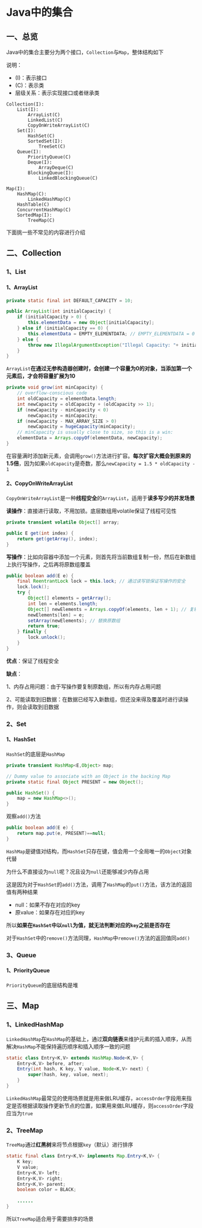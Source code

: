 # Java中的集合

## 一、总览

Java中的集合主要分为两个接口，`Collection`与`Map`，整体结构如下

说明：

- (I)：表示接口
- (C)：表示类
- 层级关系：表示实现接口或者继承类

```
Collection(I):
    List(I):
        ArrayList(C)
        LinkedList(C)
        CopyOnWriteArrayList(C)
    Set(I):
        HashSet(C)
        SortedSet(I):
            TreeSet(C)
    Queue(I):
        PriorityQueue(C)
        Deque(I):
            ArrayDeque(C)
        BlockingQueue(I):
            LinkedBlockingQueue(C)

Map(I):
    HashMap(C):
		LinkedHashMap(C)
    HashTable(C)
    ConcurrentHashMap(C)
    SortedMap(I):
        TreeMap(C)
```

下面挑一些不常见的内容进行介绍

## 二、Collection

### 1、List

#### 1、ArrayList

```java
private static final int DEFAULT_CAPACITY = 10;

public ArrayList(int initialCapacity) {
    if (initialCapacity > 0) {
        this.elementData = new Object[initialCapacity];
    } else if (initialCapacity == 0) {
        this.elementData = EMPTY_ELEMENTDATA; // EMPTY_ELEMENTDATA = 0
    } else {
        throw new IllegalArgumentException("Illegal Capacity: "+ initialCapacity);
    }
}
```

`ArrayList`**在通过无参构造器创建时，会创建一个容量为0的对象，当添加第一个元素后，才会将容量扩展为10**

```java
private void grow(int minCapacity) {
    // overflow-conscious code
    int oldCapacity = elementData.length;
    int newCapacity = oldCapacity + (oldCapacity >> 1);
    if (newCapacity - minCapacity < 0)
        newCapacity = minCapacity;
    if (newCapacity - MAX_ARRAY_SIZE > 0)
        newCapacity = hugeCapacity(minCapacity);
    // minCapacity is usually close to size, so this is a win:
    elementData = Arrays.copyOf(elementData, newCapacity);
}
```

在容量满时添加新元素，会调用`grow()`方法进行扩容。**每次扩容大概会到原来的1.5倍**，因为如果`oldCapacity`是奇数，那么`newCapacity = 1.5 * oldCapacity - 1`

#### 2、CopyOnWriteArrayList

`CopyOnWriteArrayList`是一种**线程安全**的`ArrayList`，适用于**读多写少的并发场景**

**读操作**：直接进行读取，不用加锁。底层数组用volatile保证了线程可见性

```java
private transient volatile Object[] array;

public E get(int index) {
    return get(getArray(), index);
}
```

**写操作**：比如向容器中添加一个元素，则首先将当前数组复制一份，然后在新数组上执行写操作，之后再将原数组覆盖

```java
public boolean add(E e) {
    final ReentrantLock lock = this.lock; // 通过读写锁保证写操作的安全
    lock.lock();
    try {
        Object[] elements = getArray();
        int len = elements.length;
        Object[] newElements = Arrays.copyOf(elements, len + 1); // 复制一个新数组
        newElements[len] = e;
        setArray(newElements); // 替换原数组
        return true;
    } finally {
        lock.unlock();
    }
}
```

**优点**：保证了线程安全

**缺点**：

1、内存占用问题：由于写操作要复制原数组，所以有内存占用问题

2、可能读取到旧数据：在数据已经写入新数组，但还没来得及覆盖时进行读操作，则会读取到旧数据

### 2、Set

#### 1、HashSet

`HashSet`的底层是`HashMap`

```java
private transient HashMap<E,Object> map;

// Dummy value to associate with an Object in the backing Map
private static final Object PRESENT = new Object();

public HashSet() {
    map = new HashMap<>();
}
```

观察`add()`方法

```java
public boolean add(E e) {
    return map.put(e, PRESENT)==null;
}
```

`HashMap`是键值对结构，而`HashSet`只存在键，值会用一个全局唯一的`Object`对象代替

为什么不直接设为`null`呢？况且设为`null`还能够减少内存占用

这是因为对于`HashSet`的`add()`方法，调用了`HashMap`的`put()`方法，该方法的返回值有两种结果

- null：如果不存在对应的key
- 原value：如果存在对应的key

所以**如果在`HashSet`中以`null`为值，就无法判断对应的`key`之前是否存在**

对于`HashSet`中的`remove()`方法同理，`HashMap`中`remove()`方法的返回值同`add()`

### 3、Queue

#### 1、PriorityQueue

`PriorityQueue`的底层结构是堆

## 三、Map

### 1、LinkedHashMap

`LinkedHashMap`在`HashMap`的基础上，通过**双向链表**来维护元素的插入顺序，从而解决`HashMap`不能保持遍历顺序和插入顺序一致的问题

```java
static class Entry<K,V> extends HashMap.Node<K,V> {
    Entry<K,V> before, after;
    Entry(int hash, K key, V value, Node<K,V> next) {
        super(hash, key, value, next);
    }
}
```

`LinkedHashMap`最常见的使用场景就是用来做LRU缓存，`accessOrder`字段用来指定是否根据读取操作更新节点的位置，如果用来做LRU缓存，则`accessOrder`字段应当为`true`

### 2、TreeMap

`TreeMap`通过**红黑树**来将节点根据`key`（默认）进行排序

```java
static final class Entry<K,V> implements Map.Entry<K,V> {
    K key;
    V value;
    Entry<K,V> left;
    Entry<K,V> right;
    Entry<K,V> parent;
    boolean color = BLACK;
    
    ......
}
```

所以`TreeMap`适合用于需要排序的场景

